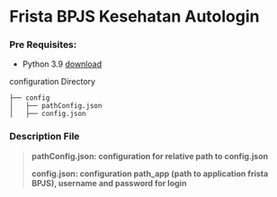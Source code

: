 # Frista BPJS Kesehatan Autologin

### Pre Requisites:
- Python 3.9 [download](https://www.python.org/downloads/release/python-390/)
    
configuration Directory
```
├── config
│   ├── pathConfig.json
│   ├── config.json

```
### Description File
> **pathConfig.json: configuration for relative path to config.json**
>
> **config.json: configuration path_app (path to application frista BPJS), username and password for login** 
